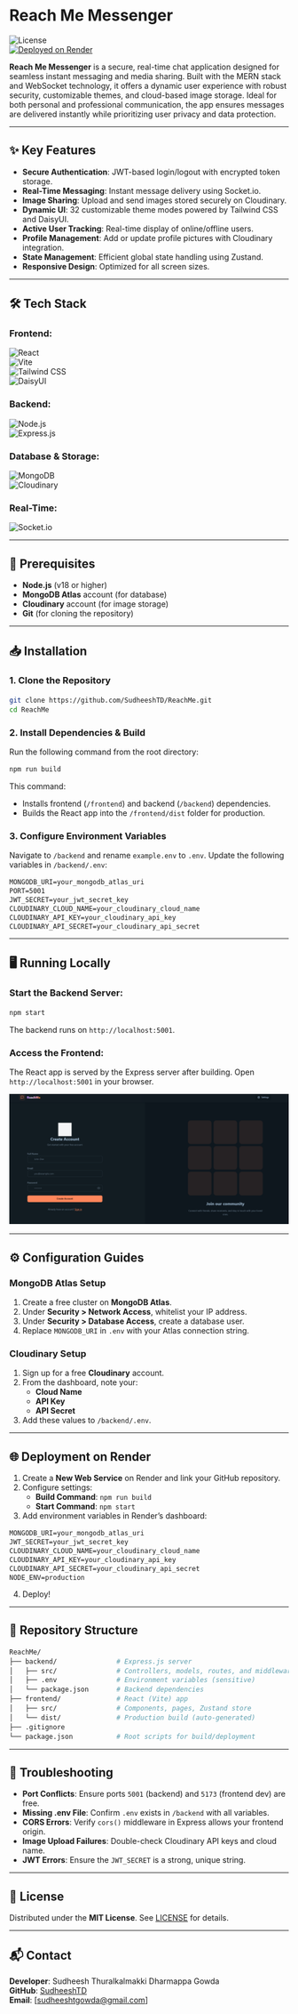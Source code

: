 # Reach Me Messenger

![License](https://img.shields.io/badge/License-MIT-blue)  
[![Deployed on Render](https://img.shields.io/badge/Render-Deployed-2B66F6)](https://render.com)

**Reach Me Messenger** is a secure, real-time chat application designed for seamless instant messaging and media sharing. Built with the MERN stack and WebSocket technology, it offers a dynamic user experience with robust security, customizable themes, and cloud-based image storage. Ideal for both personal and professional communication, the app ensures messages are delivered instantly while prioritizing user privacy and data protection.

---

## ✨ Key Features

- **Secure Authentication**: JWT-based login/logout with encrypted token storage.
- **Real-Time Messaging**: Instant message delivery using Socket.io.
- **Image Sharing**: Upload and send images stored securely on Cloudinary.
- **Dynamic UI**: 32 customizable theme modes powered by Tailwind CSS and DaisyUI.
- **Active User Tracking**: Real-time display of online/offline users.
- **Profile Management**: Add or update profile pictures with Cloudinary integration.
- **State Management**: Efficient global state handling using Zustand.
- **Responsive Design**: Optimized for all screen sizes.

---

## 🛠️ Tech Stack

### **Frontend:**

![React](https://img.shields.io/badge/React-v19-61DAFB?logo=react)  
![Vite](https://img.shields.io/badge/Vite-4.4.0-646CFF?logo=vite)  
![Tailwind CSS](https://img.shields.io/badge/Tailwind_CSS-4.0.16-06B6D4?logo=tailwindcss)  
![DaisyUI](https://img.shields.io/badge/DaisyUI-4.6.0-5A0EF8)

### **Backend:**

![Node.js](https://img.shields.io/badge/Node.js-21.7.3-339933?logo=node.js)  
![Express.js](https://img.shields.io/badge/Express.js-4.21.2-000000?logo=express)

### **Database & Storage:**

![MongoDB](https://img.shields.io/badge/MongoDB-8.12.2-47A248?logo=mongodb)  
![Cloudinary](https://img.shields.io/badge/Cloudinary-2.6.0-3448C5?logo=cloudinary)

### **Real-Time:**

![Socket.io](https://img.shields.io/badge/Socket.io-4.8.1-010101?logo=socket.io)

---

## 🚀 Prerequisites

- **Node.js** (v18 or higher)
- **MongoDB Atlas** account (for database)
- **Cloudinary** account (for image storage)
- **Git** (for cloning the repository)

---

## 📥 Installation

### 1. Clone the Repository

```bash
git clone https://github.com/SudheeshTD/ReachMe.git
cd ReachMe
```

### 2. Install Dependencies & Build

Run the following command from the root directory:

```bash
npm run build
```

This command:

- Installs frontend (`/frontend`) and backend (`/backend`) dependencies.
- Builds the React app into the `/frontend/dist` folder for production.

### 3. Configure Environment Variables

Navigate to `/backend` and rename `example.env` to `.env`.
Update the following variables in `/backend/.env`:

```env
MONGODB_URI=your_mongodb_atlas_uri
PORT=5001
JWT_SECRET=your_jwt_secret_key
CLOUDINARY_CLOUD_NAME=your_cloudinary_cloud_name
CLOUDINARY_API_KEY=your_cloudinary_api_key
CLOUDINARY_API_SECRET=your_cloudinary_api_secret
```

---

## 🖥️ Running Locally

### Start the Backend Server:

```bash
npm start
```

The backend runs on `http://localhost:5001`.

### Access the Frontend:

The React app is served by the Express server after building. Open `http://localhost:5001` in your browser.

![Image](frontend/public/signup.png)

---

## ⚙️ Configuration Guides

### MongoDB Atlas Setup

1. Create a free cluster on **MongoDB Atlas**.
2. Under **Security > Network Access**, whitelist your IP address.
3. Under **Security > Database Access**, create a database user.
4. Replace `MONGODB_URI` in `.env` with your Atlas connection string.

### Cloudinary Setup

1. Sign up for a free **Cloudinary** account.
2. From the dashboard, note your:
   - **Cloud Name**
   - **API Key**
   - **API Secret**
3. Add these values to `/backend/.env`.

---

## 🌐 Deployment on Render

1. Create a **New Web Service** on Render and link your GitHub repository.
2. Configure settings:
   - **Build Command**: `npm run build`
   - **Start Command**: `npm start`
3. Add environment variables in Render’s dashboard:

```env
MONGODB_URI=your_mongodb_atlas_uri
JWT_SECRET=your_jwt_secret_key
CLOUDINARY_CLOUD_NAME=your_cloudinary_cloud_name
CLOUDINARY_API_KEY=your_cloudinary_api_key
CLOUDINARY_API_SECRET=your_cloudinary_api_secret
NODE_ENV=production
```

4. Deploy!

---

## 📂 Repository Structure

```bash
ReachMe/
├── backend/               # Express.js server
│   ├── src/               # Controllers, models, routes, and middleware
│   ├── .env               # Environment variables (sensitive)
│   └── package.json       # Backend dependencies
├── frontend/              # React (Vite) app
│   ├── src/               # Components, pages, Zustand store
│   └── dist/              # Production build (auto-generated)
├── .gitignore
└── package.json           # Root scripts for build/deployment
```

---

## 🚨 Troubleshooting

- **Port Conflicts**: Ensure ports `5001` (backend) and `5173` (frontend dev) are free.
- **Missing .env File**: Confirm `.env` exists in `/backend` with all variables.
- **CORS Errors**: Verify `cors()` middleware in Express allows your frontend origin.
- **Image Upload Failures**: Double-check Cloudinary API keys and cloud name.
- **JWT Errors**: Ensure the `JWT_SECRET` is a strong, unique string.

---

## 📄 License

Distributed under the **MIT License**. See [LICENSE](LICENSE) for details.

---

## 📬 Contact

**Developer**: Sudheesh Thuralkalmakki Dharmappa Gowda  
**GitHub**: [SudheeshTD](https://github.com/SudheeshTD)  
**Email**: [sudheeshtgowda@gmail.com]
